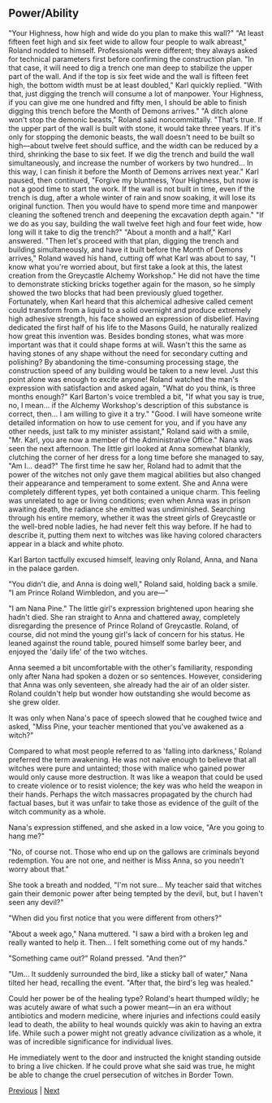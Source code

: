 ## Power/Ability
"Your Highness, how high and wide do you plan to make this wall?" 
"At least fifteen feet high and six feet wide to allow four people to walk abreast," Roland nodded to himself. Professionals were different; they always asked for technical parameters first before confirming the construction plan.
"In that case, it will need to dig a trench one man deep to stabilize the upper part of the wall. And if the top is six feet wide and the wall is fifteen feet high, the bottom width must be at least doubled," Karl quickly replied. "With that, just digging the trench will consume a lot of manpower. Your Highness, if you can give me one hundred and fifty men, I should be able to finish digging this trench before the Month of Demons arrives."
"A ditch alone won't stop the demonic beasts," Roland said noncommittally.
"That's true. If the upper part of the wall is built with stone, it would take three years. If it's only for stopping the demonic beasts, the wall doesn't need to be built so high—about twelve feet should suffice, and the width can be reduced by a third, shrinking the base to six feet. If we dig the trench and build the wall simultaneously, and increase the number of workers by two hundred... In this way, I can finish it before the Month of Demons arrives next year."
Karl paused, then continued, "Forgive my bluntness, Your Highness, but now is not a good time to start the work. If the wall is not built in time, even if the trench is dug, after a whole winter of rain and snow soaking, it will lose its original function. Then you would have to spend more time and manpower cleaning the softened trench and deepening the excavation depth again."
"If we do as you say, building the wall twelve feet high and four feet wide, how long will it take to dig the trench?"
"About a month and a half," Karl answered.
"Then let's proceed with that plan, digging the trench and building simultaneously, and have it built before the Month of Demons arrives," Roland waved his hand, cutting off what Karl was about to say, "I know what you're worried about, but first take a look at this, the latest creation from the Greycastle Alchemy Workshop."
He did not have the time to demonstrate sticking bricks together again for the mason, so he simply showed the two blocks that had been previously glued together. Fortunately, when Karl heard that this alchemical adhesive called cement could transform from a liquid to a solid overnight and produce extremely high adhesive strength, his face showed an expression of disbelief.
Having dedicated the first half of his life to the Masons Guild, he naturally realized how great this invention was. Besides bonding stones, what was more important was that it could shape forms at will. Wasn't this the same as having stones of any shape without the need for secondary cutting and polishing? By abandoning the time-consuming processing stage, the construction speed of any building would be taken to a new level. Just this point alone was enough to excite anyone!
Roland watched the man's expression with satisfaction and asked again, "What do you think, is three months enough?"
Karl Barton's voice trembled a bit, "If what you say is true, no, I mean... if the Alchemy Workshop's description of this substance is correct, then... I am willing to give it a try."
"Good. I will have someone write detailed information on how to use cement for you, and if you have any other needs, just talk to my minister assistant," Roland said with a smile, "Mr. Karl, you are now a member of the Administrative Office."
Nana was seen the next afternoon. The little girl looked at Anna somewhat blankly, clutching the corner of her dress for a long time before she managed to say, "Am I... dead?"
The first time he saw her, Roland had to admit that the power of the witches not only gave them magical abilities but also changed their appearance and temperament to some extent. She and Anna were completely different types, yet both contained a unique charm. This feeling was unrelated to age or living conditions; even when Anna was in prison awaiting death, the radiance she emitted was undiminished. Searching through his entire memory, whether it was the street girls of Greycastle or the well-bred noble ladies, he had never felt this way before. If he had to describe it, putting them next to witches was like having colored characters appear in a black and white photo.

Karl Barton tactfully excused himself, leaving only Roland, Anna, and Nana in the palace garden.

"You didn't die, and Anna is doing well," Roland said, holding back a smile. "I am Prince Roland Wimbledon, and you are—"

"I am Nana Pine." The little girl's expression brightened upon hearing she hadn't died. She ran straight to Anna and chattered away, completely disregarding the presence of Prince Roland of Greycastle. Roland, of course, did not mind the young girl's lack of concern for his status. He leaned against the round table, poured himself some barley beer, and enjoyed the 'daily life' of the two witches.

Anna seemed a bit uncomfortable with the other's familiarity, responding only after Nana had spoken a dozen or so sentences. However, considering that Anna was only seventeen, she already had the air of an older sister. Roland couldn't help but wonder how outstanding she would become as she grew older.

It was only when Nana's pace of speech slowed that he coughed twice and asked, "Miss Pine, your teacher mentioned that you've awakened as a witch?"

Compared to what most people referred to as 'falling into darkness,' Roland preferred the term awakening. He was not naïve enough to believe that all witches were pure and untainted; those with malice who gained power would only cause more destruction. It was like a weapon that could be used to create violence or to resist violence; the key was who held the weapon in their hands. Perhaps the witch massacres propagated by the church had factual bases, but it was unfair to take those as evidence of the guilt of the witch community as a whole.

Nana's expression stiffened, and she asked in a low voice, "Are you going to hang me?"

"No, of course not. Those who end up on the gallows are criminals beyond redemption. You are not one, and neither is Miss Anna, so you needn't worry about that."

She took a breath and nodded, "I'm not sure... My teacher said that witches gain their demonic power after being tempted by the devil, but, but I haven't seen any devil?"

"When did you first notice that you were different from others?"

"About a week ago," Nana muttered. "I saw a bird with a broken leg and really wanted to help it. Then... I felt something come out of my hands."

"Something came out?" Roland pressed. "And then?"

"Um... It suddenly surrounded the bird, like a sticky ball of water," Nana tilted her head, recalling the event. "After that, the bird's leg was healed."

Could her power be of the healing type? Roland's heart thumped wildly; he was acutely aware of what such a power meant—in an era without antibiotics and modern medicine, where injuries and infections could easily lead to death, the ability to heal wounds quickly was akin to having an extra life. While such a power might not greatly advance civilization as a whole, it was of incredible significance for individual lives.

He immediately went to the door and instructed the knight standing outside to bring a live chicken. If he could prove what she said was true, he might be able to change the cruel persecution of witches in Border Town.



[Previous](CH0013.md) | [Next](CH0015.md)
